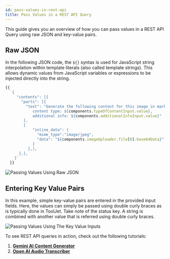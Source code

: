 ```yaml
---
id: pass-values-in-rest-api
title: Pass Values in a REST API Query
---
```


This guide gives you an overview of how you can pass values in a REST API Query using raw JSON and key-value pairs.

<div style={{paddingTop:'24px'}}>

## Raw JSON 

In the following JSON code, the `${}` syntax is used for JavaScript string interpolation within template literals (also called template strings). This allows dynamic values from JavaScript variables or expressions to be injected directly into the string.

```javascript
{{
  `{
     "contents": [{
       "parts": [{
         "text": "Generate the following content for this image in markdown format:
            content type: ${components.typeOfContentInput.value},
            additional info: ${components.additionalInfoInput.value}"
        },
        {
            "inline_data": {
              "mime_type":"image/jpeg",
              "data": "${components.imageUploader.file[0].base64Data}"
            }
          },],
      },],
    }`
  }}
```

<div style={{textAlign: 'center'}}>
    <img style={{ border:'0', marginBottom:'15px' }} className="screenshot-full" src="/img/how-to/pass-values-in-rest-api/raw-json-example.png" alt="Passing Values Using Raw JSON" />
</div>

</div>

<div style={{paddingTop:'24px'}}>

## Entering Key Value Pairs

In this example, simple key-value pairs are entered in the provided input fields. Here, the values can simply be passed using double curly braces as is typically done in ToolJet. Take note of the status key. A string is combined with another value that is referred using double curly braces.

<div style={{textAlign: 'center'}}>
    <img style={{ border:'0', marginBottom:'15px' }} className="screenshot-full" src="/img/how-to/pass-values-in-rest-api/key-value-pairs-example.png" alt="Passing Values Using The Key Value Inputs" />
</div>

</div>

To see REST API queries in action, check out the following tutorials: 

1. **[Gemini AI Content Generator](https://blog.tooljet.ai/build-an-ai-content-generator-using-gemini-api-and-tooljet-in-10-minutes/)** 
2. **[Open AI Audio Transcriber](https://blog.tooljet.ai/building-an-audio-transcriber-and-analyzer-using-tooljet-and-openai/)**